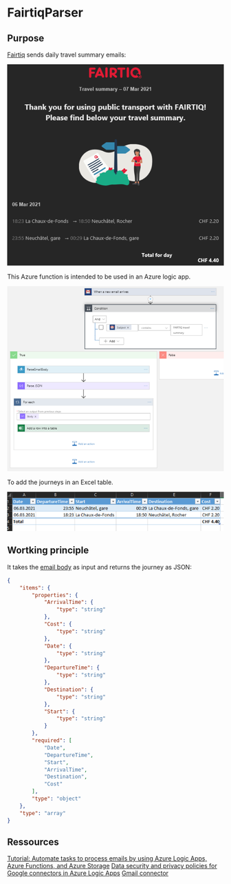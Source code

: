 # FairtiqParser

## Purpose

[Fairtiq](https://fairtiq.com/fr-ch/) sends daily travel summary emails:

![Fairtiq email body](doc/email.png)

This Azure function is intended to be used in an Azure logic app. 

![Logic app](doc/logicapp.png)

To add the journeys in an Excel table.

![Excel table](doc/excel.png)

## Wortking principle

It takes the [email body](FairtiqParser.Tests/ressources/body.html) as input and returns the journey as JSON:

```json
{
    "items": {
        "properties": {
            "ArrivalTime": {
                "type": "string"
            },
            "Cost": {
                "type": "string"
            },
            "Date": {
                "type": "string"
            },
            "DepartureTime": {
                "type": "string"
            },
            "Destination": {
                "type": "string"
            },
            "Start": {
                "type": "string"
            }
        },
        "required": [
            "Date",
            "DepartureTime",
            "Start",
            "ArrivalTime",
            "Destination",
            "Cost"
        ],
        "type": "object"
    },
    "type": "array"
}
```
## Ressources
[Tutorial: Automate tasks to process emails by using Azure Logic Apps, Azure Functions, and Azure Storage](https://docs.microsoft.com/en-us/azure/logic-apps/tutorial-process-email-attachments-workflow)
[Data security and privacy policies for Google connectors in Azure Logic Apps](https://docs.microsoft.com/fr-fr/azure/connectors/connectors-google-data-security-privacy-policy)
[Gmail connector](https://docs.microsoft.com/fr-fr/connectors/gmail/#authentication-and-bring-your-own-application)
